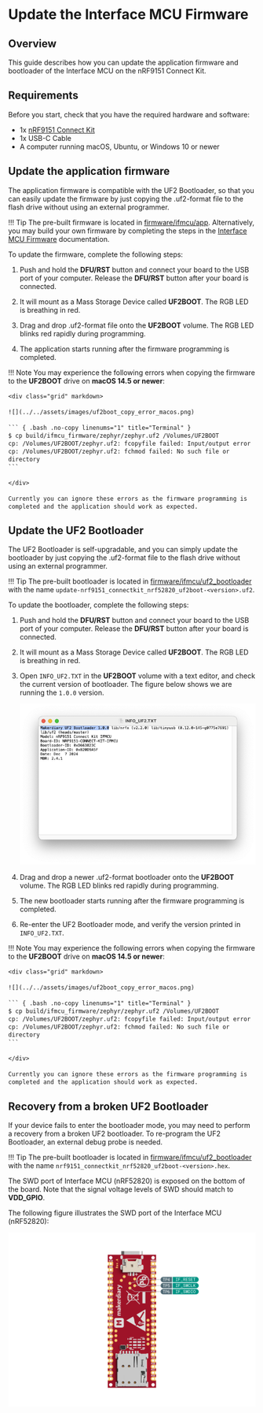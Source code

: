 # Update the Interface MCU Firmware

## Overview

This guide describes how you can update the application firmware and bootloader of the Interface MCU on the nRF9151 Connect Kit.

## Requirements

Before you start, check that you have the required hardware and software:

- 1x [nRF9151 Connect Kit](https://makerdiary.com/products/nrf9151-connectkit)
- 1x USB-C Cable
- A computer running macOS, Ubuntu, or Windows 10 or newer

## Update the application firmware

The application firmware is compatible with the UF2 Bootloader, so that you can easily update the firmware by just copying the .uf2-format file to the flash drive without using an external programmer.

!!! Tip
	The pre-built firmware is located in [firmware/ifmcu/app]. Alternatively, you may build your own firmware by completing the steps in the [Interface MCU Firmware] documentation. 

To update the firmware, complete the following steps:

1. Push and hold the __DFU/RST__ button and connect your board to the USB port of your computer. Release the __DFU/RST__ button after your board is connected.

2. It will mount as a Mass Storage Device called __UF2BOOT__. The RGB LED is breathing in red.

3. Drag and drop .uf2-format file onto the __UF2BOOT__ volume. The RGB LED blinks red rapidly during programming.

4. The application starts running after the firmware programming is completed.

!!! Note
	You may experience the following errors when copying the firmware to the __UF2BOOT__ drive on __macOS 14.5 or newer__:

	<div class="grid" markdown>

	![](../../assets/images/uf2boot_copy_error_macos.png)

	``` { .bash .no-copy linenums="1" title="Terminal" }
	$ cp build/ifmcu_firmware/zephyr/zephyr.uf2 /Volumes/UF2BOOT
	cp: /Volumes/UF2BOOT/zephyr.uf2: fcopyfile failed: Input/output error
	cp: /Volumes/UF2BOOT/zephyr.uf2: fchmod failed: No such file or directory
	```

	</div>

	Currently you can ignore these errors as the firmware programming is completed and the application should work as expected.

## Update the UF2 Bootloader

The UF2 Bootloader is self-upgradable, and you can simply update the bootloader by just copying the .uf2-format file to the flash drive without using an external programmer.

!!! Tip
	The pre-built bootloader is located in [firmware/ifmcu/uf2_bootloader] with the name `update-nrf9151_connectkit_nrf52820_uf2boot-<version>.uf2`.


To update the bootloader, complete the following steps:

1. Push and hold the __DFU/RST__ button and connect your board to the USB port of your computer. Release the __DFU/RST__ button after your board is connected.

2. It will mount as a Mass Storage Device called __UF2BOOT__. The RGB LED is breathing in red.

3. Open `INFO_UF2.TXT` in the __UF2BOOT__ volume with a text editor, and check the current version of bootloader. The figure below shows we are running the `1.0.0` version.

	![](../../assets/images/uf2_bootloader_info.png)


4. Drag and drop a newer .uf2-format bootloader onto the __UF2BOOT__ volume. The RGB LED blinks red rapidly during programming.

5. The new bootloader starts running after the firmware programming is completed.
6. Re-enter the UF2 Bootloader mode, and verify the version printed in `INFO_UF2.TXT`.

!!! Note
	You may experience the following errors when copying the firmware to the __UF2BOOT__ drive on __macOS 14.5 or newer__:

	<div class="grid" markdown>

	![](../../assets/images/uf2boot_copy_error_macos.png)

	``` { .bash .no-copy linenums="1" title="Terminal" }
	$ cp build/ifmcu_firmware/zephyr/zephyr.uf2 /Volumes/UF2BOOT
	cp: /Volumes/UF2BOOT/zephyr.uf2: fcopyfile failed: Input/output error
	cp: /Volumes/UF2BOOT/zephyr.uf2: fchmod failed: No such file or directory
	```

	</div>

	Currently you can ignore these errors as the firmware programming is completed and the application should work as expected.

## Recovery from a broken UF2 Bootloader

If your device fails to enter the bootloader mode, you may need to perform a recovery from a broken UF2 bootloader. To re-program the UF2 Bootloader, an external debug probe is needed.

!!! Tip
	The pre-built bootloader is located in [firmware/ifmcu/uf2_bootloader] with the name `nrf9151_connectkit_nrf52820_uf2boot-<version>.hex`.

The SWD port of Interface MCU (nRF52820) is exposed on the bottom of the board. Note that the signal voltage levels of SWD should match to __VDD_GPIO__.

The following figure illustrates the SWD port of the Interface MCU (nRF52820):

![](../../assets/images/nrf52820_swd_port.png)


[firmware/ifmcu/app]: https://github.com/makerdiary/nrf9151-connectkit/tree/main/firmware/ifmcu/app
[firmware/ifmcu/uf2_bootloader]: https://github.com/makerdiary/nrf9151-connectkit/tree/main/firmware/ifmcu/uf2_bootloader
[Interface MCU Firmware]: ../ncs/applications/ifmcu.md
